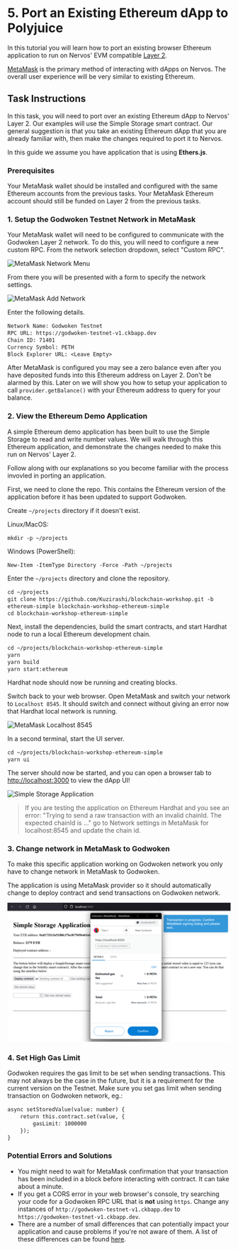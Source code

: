 # 5. Port an Existing Ethereum dApp to Polyjuice

In this tutorial you will learn how to port an existing browser Ethereum application to run on Nervos' EVM compatible [Layer 2](../concept-explainers/structure.md#layer-1-layer-2).

[MetaMask](../concept-explainers/wallets.md#metamask) is the primary method of interacting with dApps on Nervos. The overall user experience will be very similar to existing Ethereum.

## Task Instructions

In this task, you will need to port over an existing Ethereum dApp to Nervos' Layer 2. Our examples will use the Simple Storage smart contract. Our general suggestion is that you take an existing Ethereum dApp that you are already familiar with, then make the changes required to port it to Nervos.

In this guide we assume you have application that is using **Ethers.js**.

### Prerequisites

Your MetaMask wallet should be installed and configured with the same Ethereum accounts from the previous tasks. Your MetaMask Ethereum account should still be funded on Layer 2 from the previous tasks.

### 1. Setup the Godwoken Testnet Network in MetaMask

Your MetaMask wallet will need to be configured to communicate with the Godwoken Layer 2 network. To do this, you will need to configure a new custom RPC. From the network selection dropdown, select "Custom RPC".

![MetaMask Network Menu](https://raw.githubusercontent.com/nervosnetwork/layer2-evm-documentation/master/images/metamask-network-menu.png)

From there you will be presented with a form to specify the network settings.

![MetaMask Add Network](https://raw.githubusercontent.com/nervosnetwork/layer2-evm-documentation/master/images/metamask-networks.png)

Enter the following details.

```
Network Name: Godwoken Testnet
RPC URL: https://godwoken-testnet-v1.ckbapp.dev
Chain ID: 71401
Currency Symbol: PETH
Block Explorer URL: <Leave Empty>
```

After MetaMask is configured you may see a zero balance even after you have deposited funds into this Ethereum address on Layer 2. Don't be alarmed by this. Later on we will show you how to setup your application to call `provider.getBalance()` with your Ethereum address to query for your balance.

### 2. View the Ethereum Demo Application

A simple Ethereum demo application has been built to use the Simple Storage to read and write number values. We will walk through this Ethereum application, and demonstrate the changes needed to make this run on Nervos' Layer 2.

Follow along with our explanations so you become familiar with the process invovled in porting an application.

First, we need to clone the repo. This contains the Ethereum version of the application before it has been updated to support Godwoken.

Create `~/projects` directory if it doesn't exist.

Linux/MacOS:

```
mkdir -p ~/projects
```

Windows (PowerShell):

```
New-Item -ItemType Directory -Force -Path ~/projects
```

Enter the `~/projects` directory and clone the repository.

```
cd ~/projects
git clone https://github.com/Kuzirashi/blockchain-workshop.git -b ethereum-simple blockchain-workshop-ethereum-simple
cd blockchain-workshop-ethereum-simple
```

Next, install the dependencies, build the smart contracts, and start Hardhat node to run a local Ethereum development chain.

```
cd ~/projects/blockchain-workshop-ethereum-simple
yarn
yarn build
yarn start:ethereum
```

Hardhat node should now be running and creating blocks.

Switch back to your web browser. Open MetaMask and switch your network to `Localhost 8545`. It should switch and connect without giving an error now that Hardhat local network is running.

![MetaMask Localhost 8545](https://raw.githubusercontent.com/nervosnetwork/layer2-evm-documentation/master/images/metamask-localhost.png)

In a second terminal, start the UI server.

```
cd ~/projects/blockchain-workshop-ethereum-simple
yarn ui
```

The server should now be started, and you can open a browser tab to [http://localhost:3000](http://localhost:3000) to view the dApp UI!

![Simple Storage Application](https://raw.githubusercontent.com/nervosnetwork/layer2-evm-documentation/master/images/simple-storage-application.png)

> If you are testing the application on Ethereum Hardhat and you see an error: "Trying to send a raw transaction with an invalid chainId. The expected chainId is ..." go to Network settings in MetaMask for localhost:8545 and update the chain id.

### 3. Change network in MetaMask to Godwoken

To make this specific application working on Godwoken network you only have to change network in MetaMask to Godwoken.

The application is using MetaMask provider so it should automatically change to deploy contract and send transactions on Godwoken network.

![](../images/ethereum-simple-godwoken-1.png)

### 4. Set High Gas Limit

Godwoken requires the gas limit to be set when sending transactions. This may not always be the case in the future, but it is a requirement for the current version on the Testnet. Make sure you set gas limit when sending transaction on Godwoken network, eg.:

```
async setStoredValue(value: number) {
    return this.contract.set(value, {
        gasLimit: 1000000
    });
}
```

### Potential Errors and Solutions

* You might need to wait for MetaMask confirmation that your transaction has been included in a block before interacting with contract. It can take about a minute.
* If you get a CORS error in your web browser's console, try searching your code for a Godwoken RPC URL that is **not** using `https`. Change any instances of `http://godwoken-testnet-v1.ckbapp.dev` to `https://godwoken-testnet-v1.ckbapp.dev`.
* There are a number of small differences that can potentially impact your application and cause problems if you're not aware of them. A list of these differences can be found [here](https://github.com/nervosnetwork/godwoken-polyjuice/blob/main/docs/EVM-compatible.md).
